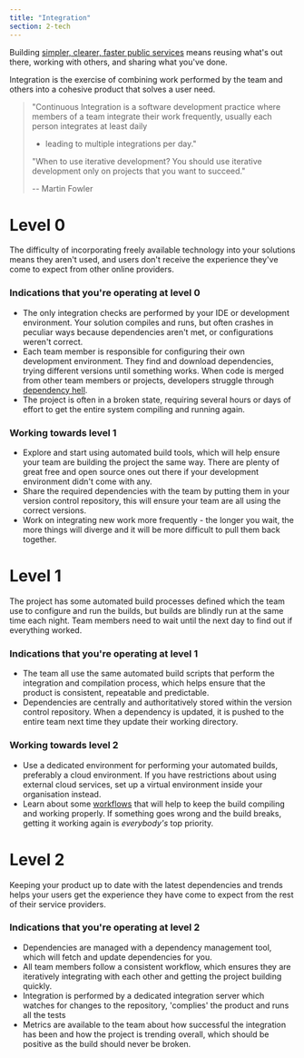```yaml
---
title: "Integration"
section: 2-tech
---
```


Building [simpler, clearer, faster public services](http://www.dto.gov.au) means reusing what's out there, working with others, and sharing what you've done.

Integration is the exercise of combining work performed by the team and others into a cohesive product that solves a user need.


>"Continuous Integration is a software development practice where members of a
>team integrate their work frequently, usually each person integrates at least daily
>- leading to multiple integrations per day."
>
>
>"When to use iterative development? You should use iterative development only
>on projects that you want to succeed."
>
>-- Martin Fowler

# Level 0

The difficulty of incorporating freely available technology into your solutions means they aren't used, and users don't receive the experience they've come to expect from other online providers.


### Indications that you're operating at level 0
 - The only integration checks are performed by your IDE or development environment. Your solution compiles and runs, but often crashes in peculiar ways because dependencies aren't met, or configurations weren't correct.
 - Each team member is responsible for configuring their own development environment. They find and download dependencies, trying different versions until something works. When code is merged from other team members or projects, developers struggle through [dependency hell](https://en.wikipedia.org/wiki/Dependency_hell).
 - The project is often in a broken state, requiring several hours or days of effort to get the entire system compiling and running again.

### Working towards level 1
 - Explore and start using automated build tools, which will help ensure your team are building the project the same way. There are plenty of great free and open source ones out there if your development environment didn't come with any.
 - Share the required dependencies with the team by putting them in your version control repository, this will ensure your team are all using the correct versions.
 - Work on integrating new work more frequently - the longer you wait, the more things will diverge and it will be more difficult to pull them back together.


# Level 1

The project has some automated build processes defined which the team use to configure and run the builds, but builds are blindly run at the same time each night. Team members need to wait until the next day to find out if everything worked.

### Indications that you're operating at level 1

- The team all use the same automated build scripts that perform the integration and compilation process, which helps ensure that the product is consistent, repeatable and predictable.
- Dependencies are centrally and authoritatively stored within the version control repository. When a dependency is updated, it is pushed to the entire team next time they update their working directory.

### Working towards level 2
- Use a dedicated environment for performing your automated builds, preferably a cloud environment. If you have restrictions about using external cloud services, set up a virtual environment inside your organisation instead.
- Learn about some [workflows](https://guides.github.com/introduction/flow/) that will help to keep the build compiling and working properly. If something goes wrong and the build breaks, getting it working again is _everybody's_ top priority.


# Level 2

Keeping your product up to date with the latest dependencies and trends helps your users get the experience they have come to expect from the rest of their service providers.

### Indications that you're operating at level 2

- Dependencies are managed with a dependency management tool, which will fetch and update dependencies for you.
- All team members follow a consistent workflow, which ensures they are iteratively integrating with each other and getting the project building quickly.
- Integration is performed by a dedicated integration server which watches for changes to the repository, 'complies' the product and runs all the tests
- Metrics are available to the team about how successful the integration has been and how the project is trending overall, which should be positive as the build should never be broken.
